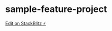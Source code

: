 # sample-feature-project

[Edit on StackBlitz ⚡️](https://stackblitz.com/edit/sample-feature-project)